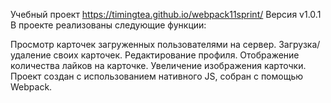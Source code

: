 Учебный  проект 
https://timingtea.github.io/webpack11sprint/
Версия v1.0.1
В проекте реализованы следующие функции:

Просмотр карточек загруженных пользователями на сервер.
Загрузка/удаление своих карточек.
Редактирование профиля.
Отображение количества лайков на карточке.
Увеличение изображения карточки.
Проект создан с использованием нативного JS, собран с помощью Webpack.




